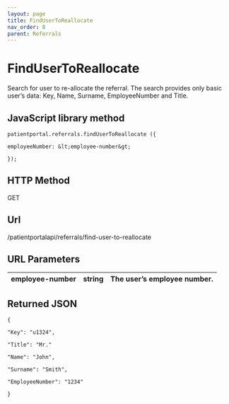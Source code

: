 ```yaml
---
layout: page
title: FindUserToReallocate
nav_order: 8
parent: Referrals
---
```


# FindUserToReallocate

Search for user to re-allocate the referral. The search provides only basic user’s data: Key, Name, Surname, EmployeeNumber and Title.

## JavaScript library method

```
patientportal.referrals.findUserToReallocate ({

employeeNumber: &lt;employee-number&gt;

});
```

## HTTP Method

GET

## ****Url****

/patientportalapi/referrals/find-user-to-reallocate

## URL Parameters

| employee-number | string | The user’s employee number. |
| --- | --- | --- |

## Returned JSON

```
{

"Key": "u1324",

"Title": "Mr."

"Name": "John",

"Surname": "Smith",

"EmployeeNumber": "1234"

}
```
